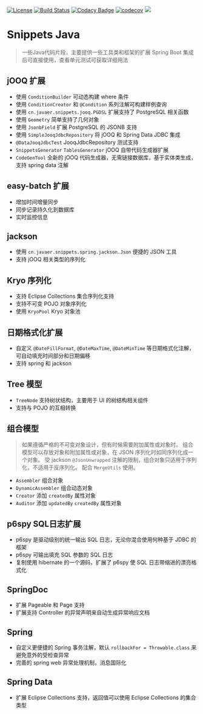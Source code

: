 [![License](https://img.shields.io/badge/License-Apache%202.0-blue.svg)](https://opensource.org/licenses/Apache-2.0)
[![Build Status](https://travis-ci.org/cn-src/snippets-java.svg?branch=master)](https://travis-ci.org/cn-src/snippets-java)
[![Codacy Badge](https://app.codacy.com/project/badge/Grade/2544a8647cde45598ec7fe0dd1cf76c5)](https://www.codacy.com/manual/cn-src/snippets-java?utm_source=github.com&amp;utm_medium=referral&amp;utm_content=cn-src/snippets-java&amp;utm_campaign=Badge_Grade)
[![codecov](https://codecov.io/gh/cn-src/snippets-java/branch/master/graph/badge.svg)](https://codecov.io/gh/cn-src/snippets-java)
[![](https://jitpack.io/v/cn-src/snippets-java.svg)](https://jitpack.io/#cn-src/snippets-java)

# Snippets Java

> 一些Java代码片段，主要提供一些工具类和框架的扩展
> Spring Boot 集成后可直接使用，查看单元测试可获取详细用法

## jOOQ 扩展

* 使用 `ConditionBuilder` 可动态构建 where 条件
* 使用 `ConditionCreator` 和 `@Condition` 系列注解可构建样例查询
* 使用 `cn.javaer.snippets.jooq.PGDSL` 扩展支持了 PostgreSQL 相关函数
* 使用 `Geometry` 简单支持了几何对象
* 使用 `JsonbField` 扩展 PostgreSQL 的 JSONB 支持
* 使用 `SimpleJooqJdbcRepository` 将 jOOQ 和 Spring Data JDBC 集成
* `@DataJooqJdbcTest` JooqJdbcRepository 测试支持
* `SnippetsGenerator` `TablesGenerator` jOOQ 自带代码生成器扩展
* `CodeGenTool` 全新的 jOOQ 代码生成器，无需链接数据库，基于实体类生成，支持 spring data 注解

## easy-batch 扩展

* 增加时间增量同步
* 同步记录持久化到数据库
* 实时监控信息

## jackson

* 使用 `cn.javaer.snippets.spring.jackson.Json` 便捷的 JSON 工具
* 支持 jOOQ 相关类型的序列化

## Kryo 序列化

* 支持 Eclipse Collections 集合序列化支持
* 支持不可变 POJO 对象序列化
* 使用 `KryoPool` Kryo 对象池

## 日期格式化扩展

* 自定义 `@DateFillFormat`, `@DateMaxTime`, `@DateMinTime` 等日期格式化注解，可自动填充时间部分和日期偏移
* 支持 spring 和 jackson

## Tree 模型

* `TreeNode` 支持树状结构，主要用于 UI 的树结构相关组件
* 支持与 POJO 的互相转换

## 组合模型

> 如果遵循严格的不可变对象设计，但有时候需要附加属性或对象时。
> 组合模型可以存放对象和附加属性或对象，在 JSON 序列化时如同序列化成一个对象。
> 受 jackson `@JsonUnwrapped` 注解的限制，组合对象只适用于序列化，不适用于反序列化。
> 配合 `MergeUtils` 使用。

* `Assembler` 组合对象
* `DynamicAssembler` 组合动态对象
* `Creator` 添加 `createdBy` 属性对象
* `Auditor` 添加 `updatedBy` `createdBy` 属性对象

## p6spy SQL日志扩展

* p6spy 是驱动级别的统一输出 SQL 日志，无论你混合使用何种基于 JDBC 的框架
* p6spy 可输出填充 SQL 参数的 SQL 日志
* 复制使用 hibernate 的一个源码，扩展了 p6spy 使 SQL 日志带缩进的漂亮格式化

## SpringDoc

* 扩展 Pageable 和 Page 支持
* 扩展支持 Controller 的异常声明来自动生成异常响应文档

## Spring

* 自定义更便捷的 Spring 事务注解，默认 `rollbackFor = Throwable.class` 来避免意外的受检查异常
* 完善的 spring web 异常处理机制，消息国际化

## Spring Data

* 扩展 Eclipse Collections 支持，返回值可以使用 Eclipse Collections 的集合类型
